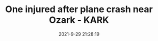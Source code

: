 ---
"title": "One injured after plane crash near Ozark - KARK"
"date": "2021-9-29 21:28:19"
"feed_name": "GOOGLENEWSPLANE"
"feed_website": "https://news.google.com/search?q=plane%20%2B%20accident&hl=en-US&gl=US&ceid=US%3Aen"
"feed_rss": "https://news.google.com/rss/search?q=plane%20%2B%20accident&hl=en-US&gl=US&ceid=US%3Aen"
"link": "https://www.kark.com/news/state-news/one-injured-after-plane-crash-near-ozark/"
"source": "{'href': 'https://www.kark.com', 'title': 'KARK'}"
"file": "_posts/2021-1-1-608933baf29ee41481973df28af88423f1cdec6b.md"
"accident": "1"
"drilling": "1"
"dead": "1"
"injured": "0"
"arrested": "0"
"where": "unknown site"
"causes": "plane crash"
"place": "unknown place"
---
